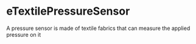 # eTextilePressureSensor
A pressure sensor is made of textile fabrics that can measure the applied pressure on it
